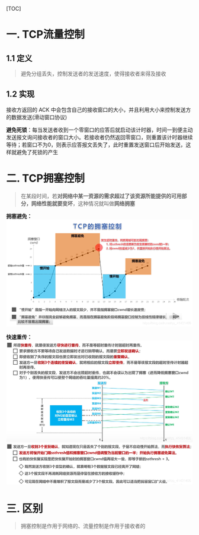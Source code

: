 [TOC]

# 一. TCP流量控制

## 1.1 定义

> 避免分组丢失，控制发送者的发送速度，使得接收者来得及接收



## 1.2 实现

接收方返回的 ACK 中会包含自己的接收窗口的大小，并且利用大小来控制发送方的数据发送(滑动窗口协议)



**避免死锁**：每当发送者收到一个零窗口的应答后就启动该计时器，时间一到便主动发送报文询问接收者的窗口大小。若接收者仍然返回零窗口，则重置该计时器继续等待；若窗口不为0，则表示应答报文丢失了，此时重置发送窗口后开始发送，这样就避免了死锁的产生



# 二. TCP拥塞控制

> 在某段时间，若**对网络中某一资源的需求超过了该资源所能提供的可用部分，网络性能就要变坏**，这种情况就叫做**网络拥塞**



**拥塞避免：**
![TCP的拥塞控制](https://raw.githubusercontent.com/fyyuestc/Images/main/img/202205062118940.png)

**快速重传：**
![](https://raw.githubusercontent.com/fyyuestc/Images/main/img/202205062121065.png)
![](https://raw.githubusercontent.com/fyyuestc/Images/main/img/202205062121537.png)

# 三. 区别

> 拥塞控制是作用于网络的、流量控制是作用于接收者的

